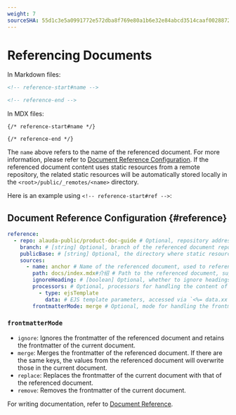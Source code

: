 ```yaml
---
weight: 7
sourceSHA: 55d1c3e5a0991772e572dba8f769e80a1b6e32e84abcd3514caaf0028872f785
---
```


# Referencing Documents

In Markdown files:

```md
<!-- reference-start#name -->

<!-- reference-end -->
```

In MDX files:

```mdx
{/* reference-start#name */}

{/* reference-end */}
```

The `name` above refers to the name of the referenced document. For more information, please refer to [Document Reference Configuration](./configuration#引用文档配置). If the referenced document content uses static resources from a remote repository, the related static resources will be automatically stored locally in the `<root>/public/_remotes/<name>` directory.

Here is an example using `<!-- reference-start#ref -->`:

## Document Reference Configuration {#reference}

```yaml
reference:
  - repo: alauda-public/product-doc-guide # Optional, repository address for the referenced document. If not provided, the current document repository address will be used by default.
    branch: # [string] Optional, branch of the referenced document repository.
    publicBase: # [string] Optional, the directory where static resources for remote repository located, corresponding to absolute paths like /images/xx.png. Default is docs/public.
    sources:
      - name: anchor # Name of the referenced document, used to reference within the document and must be globally unique.
        path: docs/index.mdx#介绍 # Path to the referenced document, supports anchor targeting; for remote repositories, relative to the repository root directory, and for local, relative to the directory of doom.config.*.
        ignoreHeading: # [boolean] Optional, whether to ignore headings. If true, the anchor's title will not be displayed in the referenced document.
        processors: # Optional, processors for handling the content of the referenced document.
          - type: ejsTemplate
            data: # EJS template parameters, accessed via `<%= data.xx %>`.
        frontmatterMode: merge # Optional, mode for handling the frontmatter of the referenced document. Default is ignore. Possible values are ignore/merge/replace/remove.
```

### `frontmatterMode`

- `ignore`: Ignores the frontmatter of the referenced document and retains the frontmatter of the current document.
- `merge`: Merges the frontmatter of the referenced document. If there are the same keys, the values from the referenced document will overwrite those in the current document.
- `replace`: Replaces the frontmatter of the current document with that of the referenced document.
- `remove`: Removes the frontmatter of the current document.

For writing documentation, refer to [Document Reference](./reference).
